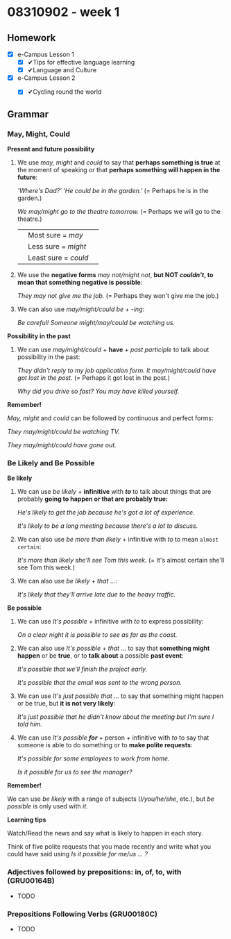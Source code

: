 # 08310902 - week 1

## Homework
- [x] e-Campus Lesson 1 
	- [x] ✔Tips for effective language learning 
	- [x] ✔Language and Culture 
- [x] e-Campus Lesson 2 	
	- [x] ✔Cycling round the world


## Grammar

### May, Might, Could
**Present and future possibility**

1. We use  _may, might_  and  _could_  to say that **perhaps something is true** at the moment of speaking or that **perhaps something will happen in the future**:

	_'Where's Dad?' 'He could be in the garden.'_  (= Perhaps he is in the garden.)

	_We may/might go to the theatre tomorrow._  (= Perhaps we will go to the theatre.)


	||  |  |
	|-- |--|--|
	||Most sure =  _may_|
	||Less sure =  _might_|
	||Least sure =  _could_  |  


2. We use the **negative forms**  _may not/might not_, **but NOT  _couldn't_, to mean that something negative is possible**:

	_They may not give me the job._  (= Perhaps they won't give me the job.)

3. We can also use  _may/might/could be_  +  _-ing_:

	_Be careful! Someone might/may/could be watching us._

**Possibility in the past**

1. We can use  _may/might/could_  +  **have**  + *past participle* to talk about possibility in the past:

	_They didn't reply to my job application form. It may/might/could have got lost in the post._  (= Perhaps it got lost in the post.)

	*Why did you drive so fast? You may  have killed yourself.*

**Remember!**

_May, might_  and  _could_  can be followed by continuous and perfect forms:

_They may/might/could be watching TV._

_They may/might/could have gone out._

### Be Likely and Be Possible
**Be likely**

1. We can use  _be likely_  + **infinitive** with ***to***  to talk about things that are probably **going to happen or that are probably true:**

	_He's likely to get the job because he's got a lot of experience._

	_It's likely to be a long meeting because there's a lot to discuss._

2. We can also use  _be more than likely_  + infinitive with  _to_  to mean `almost certain`:

	_It's more than likely she'll see Tom this week._  (= It's almost certain she'll see Tom this week.)

3. We can also use  _be likely_  +  _that_  ...:

	_It's likely that they'll arrive late due to the heavy traffic._

**Be possible**

1. We can use  _It's possible_  + infinitive with  _to_  to express possibility:

	_On a clear night it is possible to see as far as the coast._

2. We can also use  _It's possible_  +  _that_  ... to say that **something might happen** or be **true**, or to **talk about** a possible **past event**:

	_It's possible that we'll finish the project early._
	
	_It's possible that the email was sent to the wrong person._

3. We can use  _It's just possible that_  ... to say that something might happen or be true, but **it is not very likely**:

	_It's just possible that he didn't know about the meeting but I'm sure I told him._

4. We can use  *It's possible **for***  + person + infinitive with  _to_  to say that someone is able to do something or to **make polite requests**:

	_It's possible for some employees to work from home._

	_Is it possible for us to see the manager?_

**Remember!**

We can use  _be likely_  with a range of subjects (_I/you/he/she_, etc.), but  _be possible_  is only used with  _it_.

**Learning tips**

Watch/Read the news and say what is likely to happen in each story.

Think of five polite requests that you made recently and write what you could have said using  _Is it possible for me/us ... ?_

### Adjectives followed by prepositions: in, of, to, with (GRU00164B)
- TODO

### Prepositions Following Verbs (GRU00180C)
- TODO
